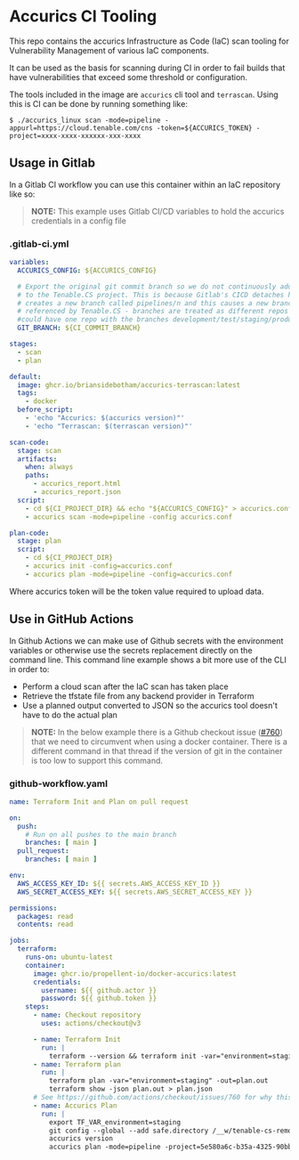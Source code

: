 # Accurics CI Tooling

This repo contains the accurics Infrastructure as Code (IaC) scan tooling for Vulnerability Management of various IaC components.

It can be used as the basis for scanning during CI in order to fail builds that have vulnerabilities that exceed some threshold or configuration.

The tools included in the image are `accurics` cli tool and `terrascan`. Using this is CI can be done by running something like:

```shell
$ ./accurics_linux scan -mode=pipeline -appurl=https://cloud.tenable.com/cns -token=${ACCURICS_TOKEN} -project=xxxx-xxxx-xxxxxx-xxx-xxxx
```

## Usage in Gitlab

In a Gitlab CI workflow you can use this container within an IaC repository like so:

> **NOTE:** This example uses Gitlab CI/CD variables to hold the accurics credentials in a config file

### .gitlab-ci.yml

```yaml
variables:
  ACCURICS_CONFIG: ${ACCURICS_CONFIG}

  # Export the original git commit branch so we do not continuously add new "repos"
  # to the Tenable.CS project. This is because Gitlab's CICD detaches head and then
  # creates a new branch called pipelines/n and this causes a new branch to be
  # referenced by Tenable.CS - branches are treated as different repos because we
  #could have one repo with the branches development/test/staging/production, etc.
  GIT_BRANCH: ${CI_COMMIT_BRANCH}

stages:
  - scan
  - plan

default:
  image: ghcr.io/briansidebotham/accurics-terrascan:latest
  tags:
    - docker
  before_script:
    - 'echo "Accurics: $(accurics version)"'
    - 'echo "Terrascan: $(terrascan version)"'

scan-code:
  stage: scan
  artifacts:
    when: always
    paths:
      - accurics_report.html
      - accurics_report.json
  script:
    - cd ${CI_PROJECT_DIR} && echo "${ACCURICS_CONFIG}" > accurics.conf
    - accurics scan -mode=pipeline -config accurics.conf

plan-code:
  stage: plan
  script:
    - cd ${CI_PROJECT_DIR}
    - accurics init -config=accurics.conf
    - accurics plan -mode=pipeline -config=accurics.conf
```

Where accurics token will be the token value required to upload data.

## Use in GitHub Actions

In Github Actions we can make use of Github secrets with the environment variables or otherwise use the secrets replacement directly on the command line. This command line example shows a bit more use of the CLI in order to:

  - Perform a cloud scan after the IaC scan has taken place
  - Retrieve the tfstate file from any backend provider in Terraform
  - Use a planned output converted to JSON so the accurics tool doesn't have to do the actual plan

> **NOTE:** In the below example there is a Github checkout issue ([#760](https://github.com/actions/checkout/issues/760)) that we need to circumvent when using a docker container. There is a different command in that thread if the version of git in the container is too low to support this command.

### github-workflow.yaml

```yaml
name: Terraform Init and Plan on pull request

on:
  push:
    # Run on all pushes to the main branch
    branches: [ main ]
  pull_request:
    branches: [ main ]

env:
  AWS_ACCESS_KEY_ID: ${{ secrets.AWS_ACCESS_KEY_ID }}
  AWS_SECRET_ACCESS_KEY: ${{ secrets.AWS_SECRET_ACCESS_KEY }}

permissions:
  packages: read
  contents: read

jobs:
  terraform:
    runs-on: ubuntu-latest
    container:
      image: ghcr.io/propellent-io/docker-accurics:latest
      credentials:
        username: ${{ github.actor }}
        password: ${{ github.token }}
    steps:
      - name: Checkout repository
        uses: actions/checkout@v3

      - name: Terraform Init
        run: |
          terraform --version && terraform init -var="environment=staging"
      - name: Terraform plan
        run: |
          terraform plan -var="environment=staging" -out=plan.out
          terraform show -json plan.out > plan.json
      # See https://github.com/actions/checkout/issues/760 for why this step is necessary
      - name: Accurics Plan
        run: |
          export TF_VAR_environment=staging
          git config --global --add safe.directory /__w/tenable-cs-remote-terraform-s3-state-cli/tenable-cs-remote-terraform-s3-state-cli
          accurics version
          accurics plan -mode=pipeline -project=5e580a6c-b35a-4325-90bb-7d085de5eca0 -appurl="https://cloud.tenable.com/cns" -token="${{ secrets.ACCURICS_API_KEY }}" -planjson=plan.json --pulltfstate -cloudscan
```
